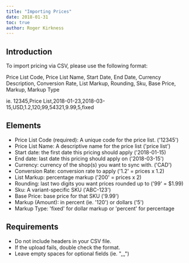 ```yaml
---
title: "Importing Prices"
date: 2018-01-31
toc: true
author: Roger Kirkness
---
```

## Introduction
To import pricing via CSV, please use the following format:

Price List Code, Price List Name, Start Date, End Date, Currency Description, Conversion Rate, List Markup, Rounding, Sku, Base Price, Markup, Markup Type

ie. 12345,Price List,2018-01-23,2018-03-15,USD,1.2,120,99,54321,9.99,5,fixed

## Elements
* Price List Code (required): A unique code for the price list. ('12345')
* Price List Name: A descriptive name for the price list ('price list')
* Start date: the first date this pricing should apply ('2018-01-15)
* End date: last date this pricing should apply on ('2018-03-15')
* Currency: currency of the shop(s) you want to sync with. ('CAD')
* Conversion Rate: conversion rate to apply ('1.2' = prices x 1.2)
* List Markup: percentage markup ('200' = prices x 2)
* Rounding: last two digits you want prices rounded up to ('99' = $1.99)
* Sku: A variant-specific SKU ('ABC-123')
* Base Price: base price for that SKU ('9.99')
* Markup (Amount): in percent (ie. '120') or dollars ('5')
* Markup Type: 'fixed' for dollar markup or 'percent' for percentage

## Requirements
* Do not include headers in your CSV file.
* If the upload fails, double check the format.
* Leave empty spaces for optional fields (ie. ",,,")
